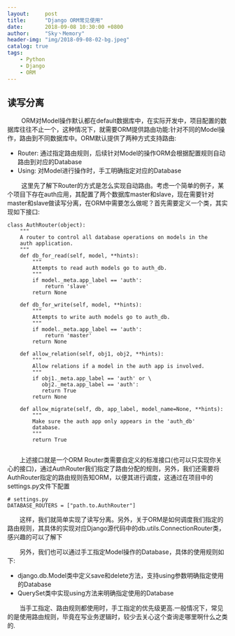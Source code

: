 ```yaml
---
layout:     post
title:      "Django ORM常见使用"
date:       2018-09-08 10:30:00 +0800
author:     "Sky丶Memory"
header-img: "img/2018-09-08-02-bg.jpeg"
catalog: true
tags:
    - Python
    - Django
    - ORM
---
```


## 读写分离

&emsp;&emsp; ORM对Model操作默认都在default数据库中，在实际开发中，项目配置的数据库往往不止一个，这种情况下，就需要ORM提供路由功能:针对不同的Model操作，路由到不同数据库中。ORM默认提供了两种方式支持路由:

- Router: 通过指定路由规则，后续针对Model的操作ORM会根据配置规则自动路由到对应的Database
- Using: 对Model进行操作时，手工明确指定对应的Database

&emsp;&emsp; 这里先了解下Router的方式是怎么实现自动路由。考虑一个简单的例子，某个项目下存在auth应用，其配置了两个数据库master和slave，现在需要针对master和slave做读写分离，在ORM中需要怎么做呢？首先需要定义一个类，其实现如下接口:

```
class AuthRouter(object):
    """
    A router to control all database operations on models in the
    auth application.
    """
    def db_for_read(self, model, **hints):
        """
        Attempts to read auth models go to auth_db.
        """
        if model._meta.app_label == 'auth':
            return 'slave'
        return None

    def db_for_write(self, model, **hints):
        """
        Attempts to write auth models go to auth_db.
        """
        if model._meta.app_label == 'auth':
            return 'master'
        return None

    def allow_relation(self, obj1, obj2, **hints):
        """
        Allow relations if a model in the auth app is involved.
        """
        if obj1._meta.app_label == 'auth' or \
           obj2._meta.app_label == 'auth':
           return True
        return None

    def allow_migrate(self, db, app_label, model_name=None, **hints):
        """
        Make sure the auth app only appears in the 'auth_db'
        database.
        """
        return True
    
```

&emsp;&emsp;上述接口就是一个ORM Router类需要自定义的标准接口(也可以只实现你关心的接口)，通过AuthRouter我们指定了路由分配的规则，另外，我们还需要将AuthRouter指定的路由规则告知ORM，以便其进行调度，这通过在项目中的settings.py文件下配置
```
# settings.py
DATABASE_ROUTERS = ["path.to.AuthRouter"]
```
&emsp;&emsp;这样，我们就简单实现了读写分离。另外，关于ORM是如何调度我们指定的路由规则，其具体的实现对应Django源代码中的db.utils.ConnectionRouter类，感兴趣的可以了解下

&emsp;&emsp;另外，我们也可以通过手工指定Model操作的Database，具体的使用规则如下:

- django.db.Model类中定义save和delete方法，支持using参数明确指定使用的Database
- QuerySet类中实现using方法来明确指定使用的Database

&emsp;&emsp;当手工指定、路由规则都使用时，手工指定的优先级更高.一般情况下，常见的是使用路由规则，毕竟在写业务逻辑时，较少去关心这个查询走哪里啊什么之类的.
